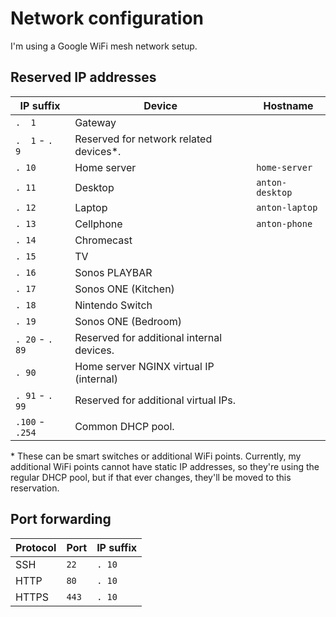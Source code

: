 # Network configuration

I'm using a Google WiFi mesh network setup.


## Reserved IP addresses

| IP suffix       | Device                                    | Hostname        |
| --------------- | ----------------------------------------- | --------------- |
| `.  1`          | Gateway                                   |
| `.  1` - `.  9` | Reserved for network related devices*.    |
| `. 10`          | Home server                               | `home-server`   |
| `. 11`          | Desktop                                   | `anton-desktop` |
| `. 12`          | Laptop                                    | `anton-laptop`  |
| `. 13`          | Cellphone                                 | `anton-phone`   |
| `. 14`          | Chromecast                                |
| `. 15`          | TV                                        |
| `. 16`          | Sonos PLAYBAR                             |
| `. 17`          | Sonos ONE (Kitchen)                       |
| `. 18`          | Nintendo Switch                           |
| `. 19`          | Sonos ONE (Bedroom)                       |
| `. 20` - `. 89` | Reserved for additional internal devices. |
| `. 90`          | Home server NGINX virtual IP (internal)   |
| `. 91` - `. 99` | Reserved for additional virtual IPs.      |
| `.100` - `.254` | Common DHCP pool.                         |

\* These can be smart switches or additional WiFi points. Currently, my additional WiFi points cannot have static IP addresses, so they're using the regular DHCP pool, but if that ever changes, they'll be moved to this reservation.


## Port forwarding

| Protocol | Port  | IP suffix |
| -------- | ----- | --------- |
| SSH      | `22`  | `. 10`    |
| HTTP     | `80`  | `. 10`    |
| HTTPS    | `443` | `. 10`    |
